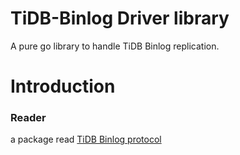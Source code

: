 # TiDB-Binlog Driver library

A pure go library to handle TiDB Binlog replication.

# Introduction

### Reader 

a package read [TiDB Binlog protocol](../slave_binlog_proto/proto)
